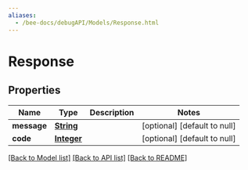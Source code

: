 ```yaml
---
aliases:
  - /bee-docs/debugAPI/Models/Response.html
---
```

# Response
## Properties

Name | Type | Description | Notes
------------ | ------------- | ------------- | -------------
**message** | [**String**](string.html) |  | [optional] [default to null]
**code** | [**Integer**](integer.html) |  | [optional] [default to null]

[[Back to Model list]](../README.html#documentation-for-models) [[Back to API list]](../README.html#documentation-for-api-endpoints) [[Back to README]](../README.html)
